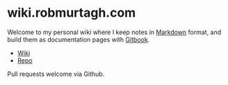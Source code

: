 # wiki.robmurtagh.com

Welcome to my personal wiki where I keep notes in [Markdown](https://guides.github.com/features/mastering-markdown/) format, and build them as documentation pages with [Gitbook](https://www.gitbook.com/).

* [Wiki](https://wiki.robmurtagh.com/)
* [Repo](https://github.com/robmurtagh/personal-wiki)

Pull requests welcome via Github.

